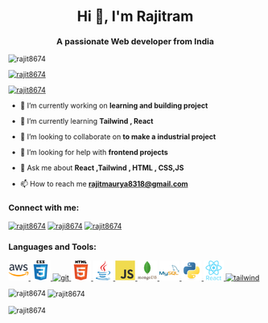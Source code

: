<h1 align="center">Hi 👋, I'm Rajitram</h1>
<h3 align="center">A passionate Web developer from India</h3>

<p align="left"> <img src="https://komarev.com/ghpvc/?username=rajit8674&label=Profile%20views&color=0e75b6&style=flat" alt="rajit8674" /> </p>

<p align="left"> <a href="https://github.com/ryo-ma/github-profile-trophy"><img src="https://github-profile-trophy.vercel.app/?username=rajit8674" alt="rajit8674" /></a> </p>

<p align="left"> <a href="https://twitter.com/rajit8674" target="blank"><img src="https://img.shields.io/twitter/follow/rajit8674?logo=twitter&style=for-the-badge" alt="rajit8674" /></a> </p>

- 🔭 I’m currently working on **learning and building project**

- 🌱 I’m currently learning **Tailwind , React**

- 👯 I’m looking to collaborate on **to make a industrial project**

- 🤝 I’m looking for help with **frontend projects**

- 💬 Ask me about **React ,Tailwind , HTML , CSS,JS**

- 📫 How to reach me **rajitmaurya8318@gmail.com**

<h3 align="left">Connect with me:</h3>
<p align="left">
<a href="https://twitter.com/rajit8674" target="blank"><img align="center" src="https://raw.githubusercontent.com/rahuldkjain/github-profile-readme-generator/master/src/images/icons/Social/twitter.svg" alt="rajit8674" height="30" width="40" /></a>
<a href="https://linkedin.com/in/raji8674" target="blank"><img align="center" src="https://raw.githubusercontent.com/rahuldkjain/github-profile-readme-generator/master/src/images/icons/Social/linked-in-alt.svg" alt="raji8674" height="30" width="40" /></a>
<a href="https://instagram.com/rajit8674" target="blank"><img align="center" src="https://raw.githubusercontent.com/rahuldkjain/github-profile-readme-generator/master/src/images/icons/Social/instagram.svg" alt="rajit8674" height="30" width="40" /></a>
</p>

<h3 align="left">Languages and Tools:</h3>
<p align="left"> <a href="https://aws.amazon.com" target="_blank" rel="noreferrer"> <img src="https://raw.githubusercontent.com/devicons/devicon/master/icons/amazonwebservices/amazonwebservices-original-wordmark.svg" alt="aws" width="40" height="40"/> </a> <a href="https://www.w3schools.com/css/" target="_blank" rel="noreferrer"> <img src="https://raw.githubusercontent.com/devicons/devicon/master/icons/css3/css3-original-wordmark.svg" alt="css3" width="40" height="40"/> </a> <a href="https://git-scm.com/" target="_blank" rel="noreferrer"> <img src="https://www.vectorlogo.zone/logos/git-scm/git-scm-icon.svg" alt="git" width="40" height="40"/> </a> <a href="https://www.w3.org/html/" target="_blank" rel="noreferrer"> <img src="https://raw.githubusercontent.com/devicons/devicon/master/icons/html5/html5-original-wordmark.svg" alt="html5" width="40" height="40"/> </a> <a href="https://www.java.com" target="_blank" rel="noreferrer"> <img src="https://raw.githubusercontent.com/devicons/devicon/master/icons/java/java-original.svg" alt="java" width="40" height="40"/> </a> <a href="https://developer.mozilla.org/en-US/docs/Web/JavaScript" target="_blank" rel="noreferrer"> <img src="https://raw.githubusercontent.com/devicons/devicon/master/icons/javascript/javascript-original.svg" alt="javascript" width="40" height="40"/> </a> <a href="https://www.mongodb.com/" target="_blank" rel="noreferrer"> <img src="https://raw.githubusercontent.com/devicons/devicon/master/icons/mongodb/mongodb-original-wordmark.svg" alt="mongodb" width="40" height="40"/> </a> <a href="https://www.mysql.com/" target="_blank" rel="noreferrer"> <img src="https://raw.githubusercontent.com/devicons/devicon/master/icons/mysql/mysql-original-wordmark.svg" alt="mysql" width="40" height="40"/> </a> <a href="https://www.python.org" target="_blank" rel="noreferrer"> <img src="https://raw.githubusercontent.com/devicons/devicon/master/icons/python/python-original.svg" alt="python" width="40" height="40"/> </a> <a href="https://reactjs.org/" target="_blank" rel="noreferrer"> <img src="https://raw.githubusercontent.com/devicons/devicon/master/icons/react/react-original-wordmark.svg" alt="react" width="40" height="40"/> </a> <a href="https://tailwindcss.com/" target="_blank" rel="noreferrer"> <img src="https://www.vectorlogo.zone/logos/tailwindcss/tailwindcss-icon.svg" alt="tailwind" width="40" height="40"/> </a> </p>

<p><img align="left" src="https://github-readme-stats.vercel.app/api/top-langs?username=rajit8674&show_icons=true&locale=en&layout=compact" alt="rajit8674" /></p>

<p>&nbsp;<img align="center" src="https://github-readme-stats.vercel.app/api?username=rajit8674&show_icons=true&locale=en" alt="rajit8674" /></p>

<p><img align="center" src="https://github-readme-streak-stats.herokuapp.com/?user=rajit8674&" alt="rajit8674" /></p>
